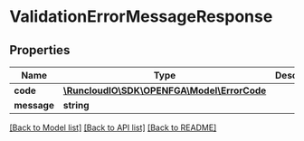 # ValidationErrorMessageResponse

## Properties
Name | Type | Description | Notes
------------ | ------------- | ------------- | -------------
**code** | [**\RuncloudIO\SDK\OPENFGA\Model\ErrorCode**](ErrorCode.md) |  | [optional] 
**message** | **string** |  | [optional] 

[[Back to Model list]](../../README.md#documentation-for-models) [[Back to API list]](../../README.md#documentation-for-api-endpoints) [[Back to README]](../../README.md)

